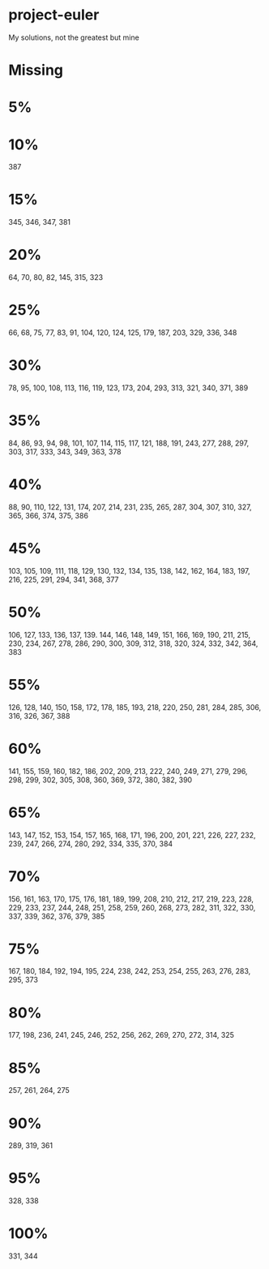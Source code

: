 # project-euler

My solutions, not the greatest but mine

# Missing

# 5%

# 10%

387

# 15%

345, 346, 347, 381

# 20%

64, 70, 80, 82, 145, 315, 323

# 25%

66, 68, 75, 77, 83, 91, 104, 120, 124, 125, 179, 187, 203, 329, 336, 348

# 30%

78, 95, 100, 108, 113, 116, 119, 123, 173, 204, 293, 313, 321, 340, 371, 389

# 35%

84, 86, 93, 94, 98, 101, 107, 114, 115, 117, 121, 188, 191, 243, 277, 288, 297, 303, 317, 333, 343, 349, 363, 378

# 40%

88, 90, 110, 122, 131, 174, 207, 214, 231, 235, 265, 287, 304, 307, 310, 327, 365, 366, 374, 375, 386

# 45%

103, 105, 109, 111, 118, 129, 130, 132, 134, 135, 138, 142, 162, 164, 183, 197, 216, 225, 291, 294, 341, 368, 377

# 50%

106, 127, 133, 136, 137, 139. 144, 146, 148, 149, 151, 166, 169, 190, 211, 215, 230, 234, 267, 278, 286, 290, 300, 309,
312, 318, 320, 324, 332, 342, 364, 383

# 55%

126, 128, 140, 150, 158, 172, 178, 185, 193, 218, 220, 250, 281, 284, 285, 306, 316, 326, 367, 388

# 60%

141, 155, 159, 160, 182, 186, 202, 209, 213, 222, 240, 249, 271, 279, 296, 298, 299, 302, 305, 308, 360, 369, 372, 380,
382, 390

# 65%

143, 147, 152, 153, 154, 157, 165, 168, 171, 196, 200, 201, 221, 226, 227, 232, 239, 247, 266, 274, 280, 292, 334, 335,
370, 384

# 70%

156, 161, 163, 170, 175, 176, 181, 189, 199, 208, 210, 212, 217, 219, 223, 228, 229, 233, 237, 244, 248, 251, 258, 259,
260, 268, 273, 282, 311, 322, 330, 337, 339, 362, 376, 379, 385

# 75%

167, 180, 184, 192, 194, 195, 224, 238, 242, 253, 254, 255, 263, 276, 283, 295, 373

# 80%

177, 198, 236, 241, 245, 246, 252, 256, 262, 269, 270, 272, 314, 325

# 85%

257, 261, 264, 275

# 90%

289, 319, 361

# 95%

328, 338

# 100%

331, 344
